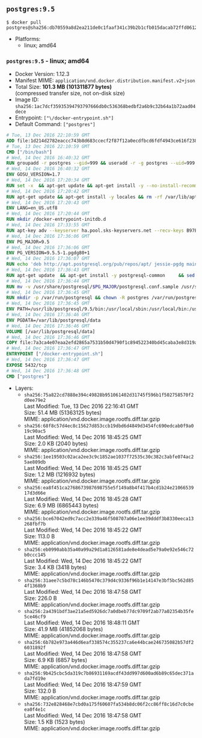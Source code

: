 ## `postgres:9.5`

```console
$ docker pull postgres@sha256:db70559a8d2ea211de0c1faaf341c39b2b1cfb015dacab72ffd061246aef2863
```

-	Platforms:
	-	linux; amd64

### `postgres:9.5` - linux; amd64

-	Docker Version: 1.12.3
-	Manifest MIME: `application/vnd.docker.distribution.manifest.v2+json`
-	Total Size: **101.3 MB (101311877 bytes)**  
	(compressed transfer size, not on-disk size)
-	Image ID: `sha256:1ac7dcf35935394793797666db0c536368bedbf2a6b9c32b64a1b72aad04dece`
-	Entrypoint: `["\/docker-entrypoint.sh"]`
-	Default Command: `["postgres"]`

```dockerfile
# Tue, 13 Dec 2016 22:10:59 GMT
ADD file:1d214d2782eaccc743b8d683ccecf2f87f12a0ecdfbcd6fdf4943ce616f23870 in / 
# Tue, 13 Dec 2016 22:10:59 GMT
CMD ["/bin/bash"]
# Wed, 14 Dec 2016 16:40:32 GMT
RUN groupadd -r postgres --gid=999 && useradd -r -g postgres --uid=999 postgres
# Wed, 14 Dec 2016 16:40:32 GMT
ENV GOSU_VERSION=1.7
# Wed, 14 Dec 2016 17:20:34 GMT
RUN set -x 	&& apt-get update && apt-get install -y --no-install-recommends ca-certificates wget && rm -rf /var/lib/apt/lists/* 	&& wget -O /usr/local/bin/gosu "https://github.com/tianon/gosu/releases/download/$GOSU_VERSION/gosu-$(dpkg --print-architecture)" 	&& wget -O /usr/local/bin/gosu.asc "https://github.com/tianon/gosu/releases/download/$GOSU_VERSION/gosu-$(dpkg --print-architecture).asc" 	&& export GNUPGHOME="$(mktemp -d)" 	&& gpg --keyserver ha.pool.sks-keyservers.net --recv-keys B42F6819007F00F88E364FD4036A9C25BF357DD4 	&& gpg --batch --verify /usr/local/bin/gosu.asc /usr/local/bin/gosu 	&& rm -r "$GNUPGHOME" /usr/local/bin/gosu.asc 	&& chmod +x /usr/local/bin/gosu 	&& gosu nobody true 	&& apt-get purge -y --auto-remove ca-certificates wget
# Wed, 14 Dec 2016 17:20:42 GMT
RUN apt-get update && apt-get install -y locales && rm -rf /var/lib/apt/lists/* 	&& localedef -i en_US -c -f UTF-8 -A /usr/share/locale/locale.alias en_US.UTF-8
# Wed, 14 Dec 2016 17:20:43 GMT
ENV LANG=en_US.utf8
# Wed, 14 Dec 2016 17:20:44 GMT
RUN mkdir /docker-entrypoint-initdb.d
# Wed, 14 Dec 2016 17:33:55 GMT
RUN apt-key adv --keyserver ha.pool.sks-keyservers.net --recv-keys B97B0AFCAA1A47F044F244A07FCC7D46ACCC4CF8
# Wed, 14 Dec 2016 17:36:06 GMT
ENV PG_MAJOR=9.5
# Wed, 14 Dec 2016 17:36:06 GMT
ENV PG_VERSION=9.5.5-1.pgdg80+1
# Wed, 14 Dec 2016 17:36:07 GMT
RUN echo 'deb http://apt.postgresql.org/pub/repos/apt/ jessie-pgdg main' $PG_MAJOR > /etc/apt/sources.list.d/pgdg.list
# Wed, 14 Dec 2016 17:36:43 GMT
RUN apt-get update 	&& apt-get install -y postgresql-common 	&& sed -ri 's/#(create_main_cluster) .*$/\1 = false/' /etc/postgresql-common/createcluster.conf 	&& apt-get install -y 		postgresql-$PG_MAJOR=$PG_VERSION 		postgresql-contrib-$PG_MAJOR=$PG_VERSION 	&& rm -rf /var/lib/apt/lists/*
# Wed, 14 Dec 2016 17:36:44 GMT
RUN mv -v /usr/share/postgresql/$PG_MAJOR/postgresql.conf.sample /usr/share/postgresql/ 	&& ln -sv ../postgresql.conf.sample /usr/share/postgresql/$PG_MAJOR/ 	&& sed -ri "s!^#?(listen_addresses)\s*=\s*\S+.*!\1 = '*'!" /usr/share/postgresql/postgresql.conf.sample
# Wed, 14 Dec 2016 17:36:45 GMT
RUN mkdir -p /var/run/postgresql && chown -R postgres /var/run/postgresql
# Wed, 14 Dec 2016 17:36:45 GMT
ENV PATH=/usr/lib/postgresql/9.5/bin:/usr/local/sbin:/usr/local/bin:/usr/sbin:/usr/bin:/sbin:/bin
# Wed, 14 Dec 2016 17:36:46 GMT
ENV PGDATA=/var/lib/postgresql/data
# Wed, 14 Dec 2016 17:36:46 GMT
VOLUME [/var/lib/postgresql/data]
# Wed, 14 Dec 2016 17:36:46 GMT
COPY file:7a3ca4e07eaa2efd2865a7531b50d4790f1c894522340bd45caba3e8d319a644 in / 
# Wed, 14 Dec 2016 17:36:47 GMT
ENTRYPOINT ["/docker-entrypoint.sh"]
# Wed, 14 Dec 2016 17:36:47 GMT
EXPOSE 5432/tcp
# Wed, 14 Dec 2016 17:36:48 GMT
CMD ["postgres"]
```

-	Layers:
	-	`sha256:75a822cd7888e394c49828b951061402d31745f596b1f502758570f2d0ee79e2`  
		Last Modified: Tue, 13 Dec 2016 22:16:41 GMT  
		Size: 51.4 MB (51363125 bytes)  
		MIME: application/vnd.docker.image.rootfs.diff.tar.gzip
	-	`sha256:68f8c57d4ec8c15627d853ccb19dbd6d4849d3454fc690edcab0f9a019c90ac5`  
		Last Modified: Wed, 14 Dec 2016 18:45:25 GMT  
		Size: 2.0 KB (2040 bytes)  
		MIME: application/vnd.docker.image.rootfs.diff.tar.gzip
	-	`sha256:1ee19503c02aca2ee3c9c1852ae1037f72535c30c382c3abfe074ac25ae809db`  
		Last Modified: Wed, 14 Dec 2016 18:45:25 GMT  
		Size: 1.2 MB (1216932 bytes)  
		MIME: application/vnd.docker.image.rootfs.diff.tar.gzip
	-	`sha256:ea8f451ca2768673987698755e5f149a8b4f417b4cd1b24e2106653917d3d66e`  
		Last Modified: Wed, 14 Dec 2016 18:45:28 GMT  
		Size: 6.9 MB (6865443 bytes)  
		MIME: application/vnd.docker.image.rootfs.diff.tar.gzip
	-	`sha256:bce67042ed9c7acc2e339a46f508707a06e1ee39dddf3b8330eeca13268fbf7b`  
		Last Modified: Wed, 14 Dec 2016 18:45:22 GMT  
		Size: 113.0 B  
		MIME: application/vnd.docker.image.rootfs.diff.tar.gzip
	-	`sha256:eb0990abb35a40a99a29d1a8126581ade8e4dead5e79a0e92e546c72b0ccc145`  
		Last Modified: Wed, 14 Dec 2016 18:45:22 GMT  
		Size: 3.4 KB (3418 bytes)  
		MIME: application/vnd.docker.image.rootfs.diff.tar.gzip
	-	`sha256:31aee7c5bd78c146b5470c379d4c9336f96b1e14147e3bf5bc562d854f1368b9`  
		Last Modified: Wed, 14 Dec 2016 18:47:58 GMT  
		Size: 226.0 B  
		MIME: application/vnd.docker.image.rootfs.diff.tar.gzip
	-	`sha256:2a4391bdf3ae21a5ed5926dc7a0dbeb77dc9709f2ab77a02354b35fe5ce46cf9`  
		Last Modified: Wed, 14 Dec 2016 18:48:11 GMT  
		Size: 41.9 MB (41852068 bytes)  
		MIME: application/vnd.docker.image.rootfs.diff.tar.gzip
	-	`sha256:6b782e973a446d6eaf338574c355237ca6e44bcae246735082b57df26031892f`  
		Last Modified: Wed, 14 Dec 2016 18:47:58 GMT  
		Size: 6.9 KB (6857 bytes)  
		MIME: application/vnd.docker.image.rootfs.diff.tar.gzip
	-	`sha256:9b425cbc5da319c7b86931169acdf43dd997d600ad6b89c65dec371ada7fd19e`  
		Last Modified: Wed, 14 Dec 2016 18:47:59 GMT  
		Size: 132.0 B  
		MIME: application/vnd.docker.image.rootfs.diff.tar.gzip
	-	`sha256:732e828468e7cbd0a175f60607fa534b8dc06f2cc86ff8c16d7c0cbeea0f4e1c`  
		Last Modified: Wed, 14 Dec 2016 18:47:58 GMT  
		Size: 1.5 KB (1523 bytes)  
		MIME: application/vnd.docker.image.rootfs.diff.tar.gzip

